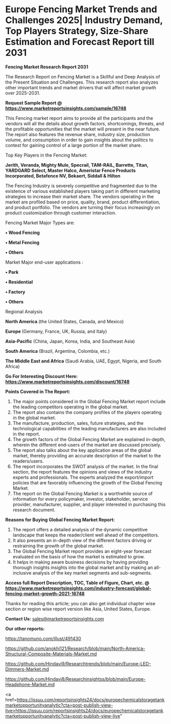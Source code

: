  # Europe Fencing Market Trends and Challenges 2025| Industry Demand, Top Players Strategy, Size-Share Estimation and Forecast Report till 2031

<strong>Fencing Market Research Report 2031</strong>

The Research Report on Fencing Market is a Skillful and Deep Analysis of the Present Situation and Challenges. This research report also analyzes other important trends and market drivers that will affect market growth over 2025-2031.

<strong>Request Sample Report @ <a href=https://www.marketreportsinsights.com/sample/16748>https://www.marketreportsinsights.com/sample/16748</a></strong>

This Fencing market report aims to provide all the participants and the vendors will all the details about growth factors, shortcomings, threats, and the profitable opportunities that the market will present in the near future. The report also features the revenue share, industry size, production volume, and consumption in order to gain insights about the politics to contest for gaining control of a large portion of the market share.

Top Key Players in the Fencing Market:

<strong>Jerith, Veranda, Mighty Mule, Specrail, TAM-RAIL, Barrette, Titan, YARDGARD Select, Master Halco, Ameristar Fence Products Incorporated, Betafence NV, Bekaert, Siddall & Hilton</strong>

The Fencing Industry is severely competitive and fragmented due to the existence of various established players taking part in different marketing strategies to increase their market share. The vendors operating in the market are profiled based on price, quality, brand, product differentiation, and product portfolio. The vendors are turning their focus increasingly on product customization through customer interaction.

Fencing Market Major Types are:

<strong>• Wood Fencing

• Metal Fencing

• Others</strong>

Market Major end-user applications :

<strong>• Park

• Residential

• Factory

• Others</strong>

Regional Analysis

</u><strong><b>North America</b></strong> (the United States, Canada, and Mexico)

<strong><b>Europe </b></strong>(Germany, France, UK, Russia, and Italy)

<strong><b>Asia-Pacific</b></strong> (China, Japan, Korea, India, and Southeast Asia)

<strong><b>South America</b></strong> (Brazil, Argentina, Colombia, etc.)

<strong><b>The Middle East and Africa</b></strong> (Saudi Arabia, UAE, Egypt, Nigeria, and South Africa)

<strong>Go For Interesting Discount Here: <a href=https://www.marketreportsinsights.com/discount/16748>https://www.marketreportsinsights.com/discount/16748</a></strong>

<strong>Points Covered in The Report:</strong>
<ol>
  <li>The major points considered in the Global Fencing Market report include the leading competitors operating in the global market.</li>
  <li>The report also contains the company profiles of the players operating in the global market.</li>
  <li>The manufacture, production, sales, future strategies, and the technological capabilities of the leading manufacturers are also included in the report.</li>
  <li>The growth factors of the Global Fencing Market are explained in-depth, wherein the different end-users of the market are discussed precisely.</li>
  <li>The report also talks about the key application areas of the global market, thereby providing an accurate description of the market to the readers/users.</li>
  <li>The report incorporates the SWOT analysis of the market. In the final section, the report features the opinions and views of the industry experts and professionals. The experts analyzed the export/import policies that are favorably influencing the growth of the Global Fencing Market.</li>
  <li>The report on the Global Fencing Market is a worthwhile source of information for every policymaker, investor, stakeholder, service provider, manufacturer, supplier, and player interested in purchasing this research document.</li>
</ol>
<strong>Reasons for Buying Global Fencing Market Report:</strong>

<ol>
  <li>The report offers a detailed analysis of the dynamic competitive landscape that keeps the reader/client well ahead of the competitors.</li>
  <li>It also presents an in-depth view of the different factors driving or restraining the growth of the global market.</li>
  <li>The Global Fencing Market report provides an eight-year forecast evaluated on the basis of how the market is estimated to grow.</li>
  <li>It helps in making aware business decisions by having providing thorough insights insights into the global market and by making an all-inclusive analysis of the key market segments and sub-segments.</li>
</ol>
<strong>Access full Report Description, TOC, Table of Figure, Chart, etc. @ <a href=https://www.marketreportsinsights.com/industry-forecast/global-fencing-market-growth-2021-16748>https://www.marketreportsinsights.com/industry-forecast/global-fencing-market-growth-2021-16748</a></strong>


Thanks for reading this article; you can also get individual chapter wise section or region wise report version like Asia, United States, Europe.

<strong>Contact Us:</strong>
sales@marketreportsinsights.com

<strong>Our other reports:</strong>

<a href=https://tanomuno.com/illust/491430>https://tanomuno.com/illust/491430</a>

<a href=https://github.com/anokhi121/Research/blob/main/North-America-Structural-Composite-Materials-Market.md>https://github.com/anokhi121/Research/blob/main/North-America-Structural-Composite-Materials-Market.md</a>

<a href=https://github.com/Hindavi9/Researchtrends/blob/main/Europe-LED-Dimmers-Market.md>https://github.com/Hindavi9/Researchtrends/blob/main/Europe-LED-Dimmers-Market.md</a>

<a href=https://github.com/Hindavi8/Researchinsightss/blob/main/Europe-Headphone-Market.md>https://github.com/Hindavi8/Researchinsightss/blob/main/Europe-Headphone-Market.md</a>

<a href=https://issuu.com/reportsinsights24/docs/europechemicalstoragetankmarketopportunityanalytic?cta=post-publish-view-live>https://issuu.com/reportsinsights24/docs/europechemicalstoragetankmarketopportunityanalytic?cta=post-publish-view-live</a>"
